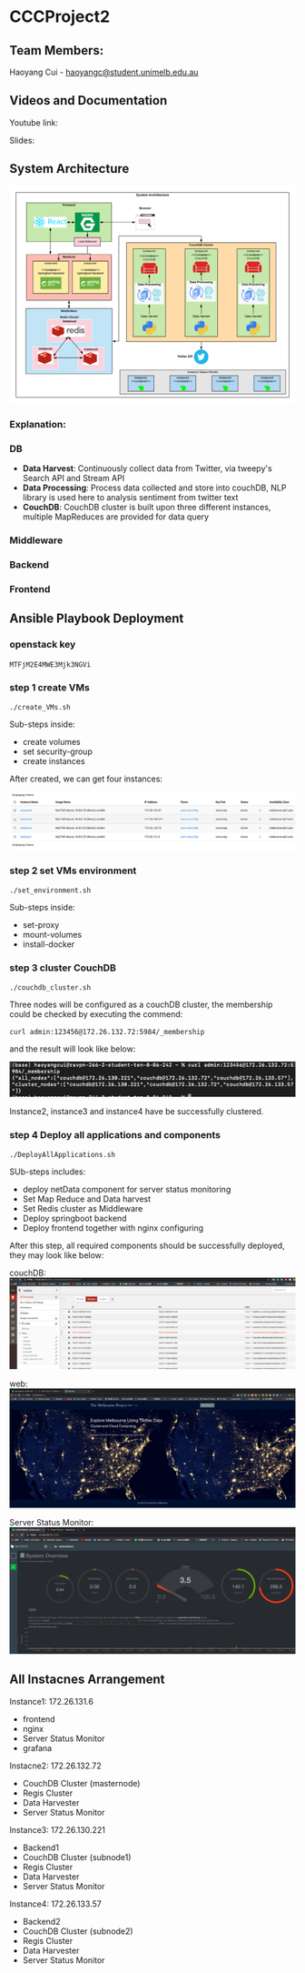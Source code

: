 # CCCProject2  

## Team Members:
Haoyang Cui - haoyangc@student.unimelb.edu.au

## Videos and Documentation
Youtube link:

Slides:

## System Architecture

![architecture](documents/images/architecture.png)

### Explanation:

### DB
* **Data Harvest**:
Continuously collect data from Twitter, via tweepy's Search API and Stream API
* **Data Processing**:
Process data collected and store into couchDB, NLP library is used here to analysis sentiment from twitter text
* **CouchDB**:
CouchDB cluster is built upon three different instances, multiple MapReduces are provided for data query


### Middleware

### Backend

### Frontend



## Ansible Playbook Deployment

### openstack key

```
MTFjM2E4MWE3Mjk3NGVi
```

### step 1 create VMs
```
./create_VMs.sh
```
Sub-steps inside:
* create volumes
* set security-group
* create instances

After created, we can get four instances:

![instacnes](documents/images/instances.png)


### step 2 set VMs environment
```
./set_environment.sh
```
Sub-steps inside:
* set-proxy
* mount-volumes
* install-docker

### step 3 cluster CouchDB
```
./couchdb_cluster.sh
```
Three nodes will be configured as a couchDB cluster, the membership could be checked by executing the commend:
```
curl admin:123456@172.26.132.72:5984/_membership
```
and the result will look like below:

![DBcluster](documents/images/DBcluster.png)

Instance2, instance3 and instance4 have be successfully clustered.

### step 4 Deploy all applications and components
```
./DeployAllApplications.sh
```
SUb-steps includes:
* deploy netData component for server status monitoring
* Set Map Reduce and Data harvest
* Set Redis cluster as Middleware
* Deploy springboot backend
* Deploy frontend together with nginx configuring

After this step, all required components should be successfully deployed, they may look like below:

couchDB:
![DB](documents/images/couchDB.png)

web:
![web](documents/images/web.png)

Server Status Monitor:
![netData](documents/images/netData.png)


## All Instacnes Arrangement

Instance1: 172.26.131.6
* frontend
* nginx
* Server Status Monitor
* grafana

Instacne2: 172.26.132.72
* CouchDB Cluster (masternode)
* Regis Cluster
* Data Harvester
* Server Status Monitor

Instance3: 172.26.130.221
* Backend1
* CouchDB Cluster (subnode1)
* Regis Cluster
* Data Harvester
* Server Status Monitor

Instance4: 172.26.133.57
* Backend2
* CouchDB Cluster (subnode2)
* Regis Cluster
* Data Harvester
* Server Status Monitor
